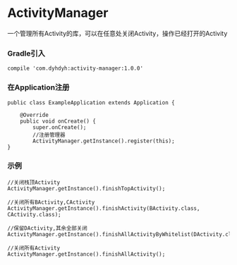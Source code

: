 # ActivityManager
一个管理所有Activity的库，可以在任意处关闭Activity，操作已经打开的Activity

### __Gradle引入__
```
compile 'com.dyhdyh:activity-manager:1.0.0'
```

### __在Application注册__
```
public class ExampleApplication extends Application {

    @Override
    public void onCreate() {
        super.onCreate();
        //注册管理器
        ActivityManager.getInstance().register(this);
}
```

### __示例__
```
//关闭栈顶Activity
ActivityManager.getInstance().finishTopActivity();

//关闭所有BActivity,CActivity
ActivityManager.getInstance().finishActivity(BActivity.class, CActivity.class);

//保留DActivity,其余全部关闭
ActivityManager.getInstance().finishAllActivityByWhitelist(DActivity.class);

//关闭所有Activity
ActivityManager.getInstance().finishAllActivity();
```